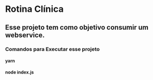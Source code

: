# Rotina Clínica
 
## Esse projeto tem como objetivo consumir um webservice.
 
### Comandos para Executar esse projeto
 #### yarn
 #### node index.js


 

